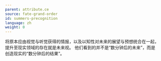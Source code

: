 ```yaml
---
parent: attribute.ce
source: fate-grand-order
id: summers-precognition
language: zh
weight: 0
---
```


将原本应由视觉与听觉获得的情报，以及以知性对未来的展望与预想统合在一起，提升至现实领域的存在就是未来视。
他们看到的并不是“数分钟后的未来”，而是创造现实的“数分钟后的结果”。
